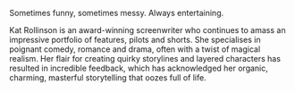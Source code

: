 Sometimes funny, sometimes messy. Always entertaining.

Kat Rollinson is an award-winning screenwriter who continues to amass an impressive portfolio of features, pilots and shorts. She specialises in poignant comedy, romance and drama, often with a twist of magical realism. Her
flair for creating quirky storylines and layered characters has resulted in incredible feedback, which has acknowledged her organic, charming, masterful storytelling that oozes full of life.
          